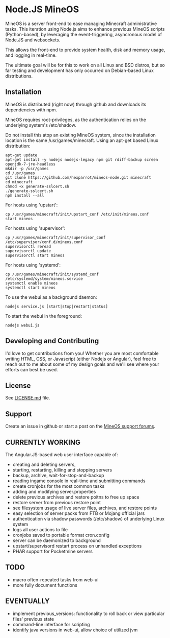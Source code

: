 Node.JS MineOS
======

MineOS is a server front-end to ease managing Minecraft administrative tasks.
This iteration using Node.js aims to enhance previous MineOS scripts (Python-based),
by leveraging the event-triggering, asyncronous model of Node.JS and websockets.

This allows the front-end to provide system health, disk and memory usage, and logging in real-time.

The ultimate goal will be for this to work on all Linux and BSD distros, but so
far testing and development has only occurred on Debian-based Linux distributions.

Installation
------------

MineOS is distributed (right now) through github and downloads its dependencies with npm.

MineOS requires root-privileges, as the authentication relies on the underlying system's /etc/shadow.

Do not install this atop an existing MineOS system, since the installation location is the same /usr/games/minecraft. Using an apt-get based Linux distribution:

    apt-get update
    apt-get install -y nodejs nodejs-legacy npm git rdiff-backup screen openjdk-7-jre-headless
    mkdir -p /usr/games
    cd /usr/games
    git clone https://github.com/hexparrot/mineos-node.git minecraft
    cd minecraft
    chmod +x generate-sslcert.sh
    ./generate-sslcert.sh
    npm install --all
    
For hosts using 'upstart':

    cp /usr/games/minecraft/init/upstart_conf /etc/init/mineos.conf
    start mineos

For hosts using 'supervisor':

    cp /usr/games/minecraft/init/supervisor_conf /etc/supervisor/conf.d/mineos.conf
    supervisorctl reread
    supervisorctl update
    supervisorctl start mineos

For hosts using 'systemd':

    cp /usr/games/minecraft/init/systemd_conf /etc/systemd/system/mineos.service
    systemctl enable mineos
    systemctl start mineos

To use the webui as a background daemon:

    nodejs service.js [start|stop|restart|status]

To start the webui in the foreground:

    nodejs webui.js

Developing and Contributing
------

I'd love to get contributions from you! Whether you are most comfortable writing
HTML, CSS, or Javascript (either Nodejs or Angular), feel free to reach out to me about
some of my design goals and we'll see where your efforts can best be used.


License
-------

See [LICENSE.md](LICENSE.md) file.

Support
-------

Create an issue in github or start a post on the [MineOS support forums](http://discourse.codeemo.com).

CURRENTLY WORKING
-------

The Angular.JS-based web user interface capable of:

* creating and deleting servers, 
* starting, restarting, killing and stopping servers 
* backup, archive, wait-for-stop-and-backup
* reading ingame console in real-time and submitting commands
* create cronjobs for the most common tasks
* adding and modifying server.properties
* delete previous archives and restore poitns to free up space
* restore server from previous restore point
* see filesystem usage of live server files, archives, and restore points
* easy selection of server packs from FTB or Mojang official jars
* authentication via shadow passwords (/etc/shadow) of underlying Linux system
* logs all user actions to file
* cronjobs saved to portable format cron.config
* server can be daemonized to background
* upstart/supervisord restart process on unhandled exceptions
* PHAR support for Pocketmine servers

TODO
-------

* macro often-repeated tasks from web-ui
* more fully document functions

EVENTUALLY
-------

* implement previous_versions: functionality to roll back or view particular files' previous state
* command-line interface for scripting
* identify java versions in web-ui, allow choice of utilized jvm
